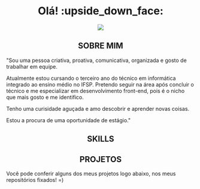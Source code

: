 

<h1 align="center">Olá! :upside_down_face:</h1>

<p align="center">
 <img src= "https://media.discordapp.net/attachments/816888490955636747/864915060622098472/Ola_eu_Sou_a_Amanda.png?width=840&height=473  width="500"/>
       </p>
       
       
 <h2 align="center" color = "red" >SOBRE MIM</h2>
 
 "Sou uma pessoa criativa, proativa, comunicativa, organizada e gosto de trabalhar em equipe. 
 
Atualmente estou cursando o terceiro ano do técnico em informática integrado ao ensino médio no IFSP. Pretendo seguir na área após concluir o técnico e me especializar em desenvolvimento front-end, pois é o nicho que mais gosto e me identifico.

Tenho uma curisidade aguçada e amo descobrir e aprender novas coisas.

Estou a procura de uma oportunidade de estágio."
      

<h2 align="center" > SKILLS</h2>


<h2 align="center" >PROJETOS</h2>

Você pode conferir alguns dos meus projetos logo abaixo, nos meus repositórios fixados! =)
